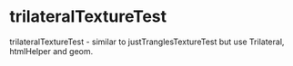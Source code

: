 # trilateralTextureTest
trilateralTextureTest - similar to justTranglesTextureTest but use Trilateral, htmlHelper and geom.
